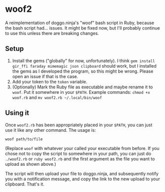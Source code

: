# woof2

A reimplementation of doggo.ninja's "woof" bash script in Ruby, because the bash script had... issues. It might be fixed now, but I'll probably continue to use this unless there are breaking changes.

## Setup

1. Install the gems ("globally" for now, unfortunately). I think `gem install gir_ffi faraday mimemagic json clipboard` should work, but I installed the gems as I developed the program, so this might be wrong. Please open an issue if that is the case.
2. Add your token to the `token` variable. 
3. (Optionally) Mark the Ruby file as executable and maybe rename it to `woof`. Put it somewhere in your `$PATH`. Example commands: `chmod +x woof.rb` and `mv woof2.rb ~/.local/bin/woof`

## Using it

Once `woof2.rb` has been appropriately placed in your `$PATH`, you can just use it like any other command. The usage is:

``` sh
woof path/to/file
```
(Replace `woof` with whatever your called your executable from before. If you chose not to copy the script to somewhere in your path, you can just do `./woof2.rb` or `ruby woof2.rb` and the first argument as the file you want to upload as shown above.)

The script will then upload your file to doggo.ninja, and subsequently notify you with a notification message, and copy the link to the new upload to your clipboard. That's it.

